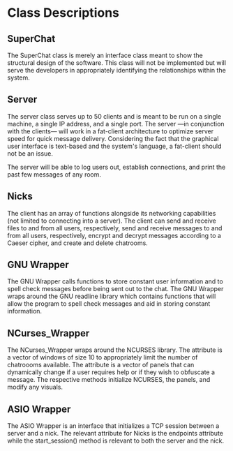 # Class Descriptions

## SuperChat

The SuperChat class is merely an interface class meant to show the structural design of the software. This class will not be implemented but will serve the developers in appropriately identifying the relationships within the system.


## Server

The server class serves up to 50 clients and is meant to be run on a single machine, a single IP address, and a single port. The server —in conjunction with the clients— will work in a fat-client architecture to optimize server speed for quick message delivery. Considering the fact that the graphical user interface is text-based and the system's language, a fat-client should not be an issue.

The server will be able to log users out, establish connections, and print the past few messages of any room.


## Nicks

The client has an array of functions alongside its networking capabilities (not limited to connecting into a server). The client can send and receive files to and from all users, respectively, send and receive messages to and from all users, respectively, encrypt and decrypt messages according to a Caeser cipher, and create and delete chatrooms.


## GNU Wrapper

The GNU Wrapper calls functions to store constant user information and to spell check messages before being sent out to the chat. The GNU Wrapper wraps around the GNU readline library which contains functions that will allow the program to spell check messages and aid in storing constant information.


## NCurses_Wrapper

The NCurses_Wrapper wraps around the NCURSES library. The attribute <windows> is a vector of windows of size 10 to appropriately limit the number of chatroooms available. The <panels> attribute is a vector of panels that can dynamically change if a user requires help or if they wish to obfuscate a message. The respective methods initialize NCURSES, the panels, and modify any visuals.


## ASIO Wrapper

The ASIO Wrapper is an interface that initializes a TCP session between a server and a nick. The relevant attribute for Nicks is the endpoints attribute while the start_session() method is relevant to both the server and the nick.
